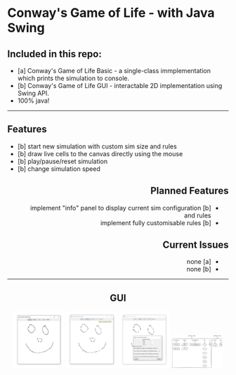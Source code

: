 <html>
<body>
  
  <div id="header">
    <h1>Conway's Game of Life - with Java Swing</h1>
    <h2>Included in this repo:</h2>
    <ul>
      <li>
        [a] Conway's Game of Life Basic - a single-class immplementation which prints the simulation to console.
      </li>
      <li>
        [b] Conway's Game of Life GUI -  interactable 2D implementation using Swing API.
      </li>
      <li>
        100% java!
      </li>
    </ul>
  </div>
  
  <hr>
    
  <div id="features">
    <h2>Features</h2>
    <ul>
      <li>
        [b] start new simulation with custom sim size and rules
      </li>
      <li>
        [b] draw live cells to the canvas directly using the mouse
      </li>
      <li>
        [b] play/pause/reset simulation
      </li>
      <li>
        [b] change simulation speed
      </li>
    </ul>
  </div>
  
  <div id="todo" align="right">
    <h2>Planned Features</h2>
    <ul dir="rtl">
      <li>
        [b] implement "info" panel to display current sim configuration and rules
      </li>
       <li>
        [b] implement fully customisable rules
      </li>
    </ul>
  </div>
  
  <div id="todo" align="right">
    <h2>Current Issues</h2>
    <ul dir="rtl">
      <li>
        [a] none
      </li>
      <li>
        [b] none
      </li>
    </ul>
  </div>
  <hr>
    
  <!--
    1 image per row = 90%
    2 image per row = 45%
    3 image per row = 30%
    4 image per row = 23%
   -->
  
  <div id="gui" align="center">
    <h2>GUI</h2>
    <img src="game-of-life-gui/designs/gol-gui-main.png" width="23%"></img>
    <img src="game-of-life-gui/designs/gol-gui-main-running.png" width="23%"></img>
    <img src="game-of-life-gui/designs/gol-gui-new.png" width="23%"></img>
    <img src="game-of-life-gui/designs/gol-rules-construction.png" width="23%"></img>
  </div>

</body>
</html>
